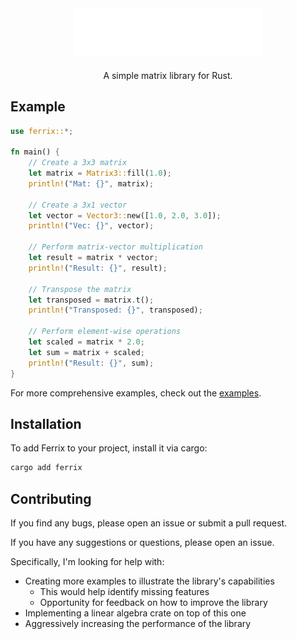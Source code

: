 <div align="center" id="user-content-toc">
  <picture>
    <source media="(prefers-color-scheme: light)" srcset="./assets/ferrix-dark.svg">
    <img src="./assets/ferrix-light.svg" alt="Ferrix Logo" width="300">
  </picture>
  <p style="padding-top: 5px;">A simple matrix library for Rust.</p>
</div>

## Example

```rust
use ferrix::*;

fn main() {
    // Create a 3x3 matrix
    let matrix = Matrix3::fill(1.0);
    println!("Mat: {}", matrix);

    // Create a 3x1 vector
    let vector = Vector3::new([1.0, 2.0, 3.0]);
    println!("Vec: {}", vector);

    // Perform matrix-vector multiplication
    let result = matrix * vector;
    println!("Result: {}", result);

    // Transpose the matrix
    let transposed = matrix.t();
    println!("Transposed: {}", transposed);

    // Perform element-wise operations
    let scaled = matrix * 2.0;
    let sum = matrix + scaled;
    println!("Result: {}", sum);
}
```

For more comprehensive examples, check out the [examples](./examples).

## Installation

To add Ferrix to your project, install it via cargo:

```bash
cargo add ferrix
```

## Contributing

If you find any bugs, please open an issue or submit a pull request.

If you have any suggestions or questions, please open an issue.

Specifically, I'm looking for help with:
- Creating more examples to illustrate the library's capabilities
    - This would help identify missing features
    - Opportunity for feedback on how to improve the library
- Implementing a linear algebra crate on top of this one
- Aggressively increasing the performance of the library
